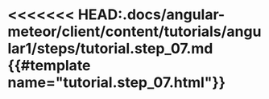 <<<<<<< HEAD:.docs/angular-meteor/client/content/tutorials/angular1/steps/tutorial.step_07.md
{{#template name="tutorial.step_07.html"}}
=======
<template name="tutorial.step_07.html">
  {{#markdown}}
  {{> downloadPreviousStep stepName="step_06"}}
>>>>>>> cfd6d558450f6006daa7028c513626503cc49477:.docs/angular-meteor/client/content/tutorials/angular1/steps/tutorial.step_07.html

OK, so we have a working app, but, like a tutorial, it's not well organized.

It is really important to organize your app in a standard way, and in Meteor, the structure itself has meaning and implications.

In this step, we are going to combine Meteor's and Angular's standard ways of structuring an app into one unified standard structure.



# Meteor folder structure

From the `docs.meteor.com` site:

> A Meteor application is a mix of JavaScript that runs inside a client web browser, JavaScript that runs on the Meteor server inside a Node.js container, and all the supporting HTML fragments, CSS rules, and static assets.
> Meteor automates the packaging and transmission of these different components. And, it is quite flexible about how you choose to structure those components in your file tree.
>
> Files outside the **client**, **server** and **tests** subdirectories are loaded on both the client and the server!
> That's the place for model definitions and other functions.
>
> CSS files are gathered together as well: the client will get a bundle with all the CSS in your tree (excluding the server, public, and private subdirectories).
>
> In development mode, JavaScript and CSS files are sent individually to make debugging easier.

## Load order

It is best to write your application in such a way that it is insensitive to the order in which files are loaded. This can be achieved by using, for example, Meteor.startup or by moving load order sensitive code into packages, which can explicitly control both the load order of their contents and their load order with respect to other packages.
However, sometimes load order dependencies in your application are unavoidable.

The JavaScript and CSS files in an application are loaded according to these rules:

### server

Meteor gathers any files under the **private** subdirectory and makes the contents of these files available to server code via the Assets API. The **private** subdirectory is the place for any files that should be accessible to server code but not served to the client, like private data files.

Any sensitive code that you don't want served to the client, such as code containing passwords or authentication mechanisms, should be kept in the server directory.

### client

Files inside the **client** folder will run only on the client side.

There are more assets to consider on the client side. Meteor gathers all JavaScript files in your tree, with the exception of the server, public, and private subdirectories, for the client. It minifies this bundle and serves it to each new client. You're free to use a single JavaScript file for your entire application, or create a nested tree of separate files, or anything in between.


### public

Lastly, the Meteor server will serve any files under the public directory. This is the place for images, favicon.ico, robots.txt, and anything else.

### More rules

* Files in subdirectories are loaded before files in parent directories, so that files in the deepest subdirectory are loaded first, and files in the root directory are loaded last.
* Within a directory, files are loaded in alphabetical order by filename.
* After sorting as described above, all files under directories named **lib** are moved before everything else (preserving their order).
* Finally, all files that match main.* are moved after everything else (preserving their order).


# AngularJS folder structure

There are many ways to organize and structure an AngularJS app.

The two main approaches are:

* Sorting by file type (controllers, views, etc..)
* Sorting based on functionality (users, parties, products, etc..)

The first approach seems to work better with smaller applications and is also the current structure of the [yeoman-angular-generator](https://github.com/yeoman/generator-angular).

The second approach seems to work better for large scale applications.

As we are working close with the Meteor collections, we believe a better approach will be based on functionality, which also correlates to the Meteor's collection structure.

For more AngularJS structuring and best practices please read this amazing [style-guide](https://github.com/johnpapa/angularjs-styleguide#application-structure).



# Re-structuring our app

So now let's re-structure our app (to see the end result and all the steps in git diff you can click [here](https://github.com/Urigo/meteor-angular-socially/compare/step_06...step_07)):

1. Create a folder named `client` under the root folder.  This is where all the code inside `Meteor.isClient` will go (without the need of Meteor.isClient anymore)
2. The first thing that needs to be loaded in the `client` folder is the Angular app declaration. After that, the rest of the client code can be loaded in any order. So create a `lib` folder inside the `client` folder and move `app.js` inside.

{{> DiffBox tutorialName="angular-meteor" step="7.1"}}

3. The parties Mongo collection needs to run on both client and server, so let's move it out of the `client` folder. Create a folder called `model` under the root folder. Inside create a file called `parties.js` and cut this line from `app.js` - `Parties = new Mongo.Collection("parties");` - and place it in `parties.js`.

{{> DiffBox tutorialName="angular-meteor" step="7.2"}}

4. Remove the unnecessary `if (Meteor.isClient)` condition from `app.js`. Everything in the `client` folder runs only on the browser.
5. Create a `server` folder under the root folder. Everything inside that folder will run only on the server. Now create a folder called `startup` under the `server` folder and create a file called `loadParties.js` under it. Now go to `app.js`, cut all the code inside the `if (Meteor.isServer)` statement and place it inside the `loadParties.js` file. Again, no need for the if statement anymore because all the code inside the `server` folder runs only on the server.

{{> DiffBox tutorialName="angular-meteor" step="7.3"}}

6. Create a file called `routes.js` under the `client` folder. Cut the `.config` code that defines the routes and paste it inside that file.

{{> DiffBox tutorialName="angular-meteor" step="7.4"}}

7. Create a folder called `parties` inside the `client` folder. and inside it create another two folders. one called `controllers` and one called `views`.
8. Create a new file inside the `client->parties->controllers` folder called `partiesList.js`. Cut the code for the `PartiesListCtrl` from `app.js` and place it in there.

{{> DiffBox tutorialName="angular-meteor" step="7.5"}}

9. Create a new file inside the `client->parties->controllers` folder called `partyDetails.js`. Cut the code for the `PartyDetailsCtrl` from `app.js` and place it in there.

{{> DiffBox tutorialName="angular-meteor" step="7.6"}}

10. Move `index.html` into the `client` folder.
11. Move `parties-list.ng.html` and `party-details.ng.html` into the `client->parties->views` folder.

{{> DiffBox tutorialName="angular-meteor" step="7.7"}}

{{> DiffBox tutorialName="angular-meteor" step="7.8"}}

12. Update the templateUrl in the routes to our templates to -  `templateUrl: 'client/parties/views/party-details.ng.html'` and `templateUrl: 'client/parties/views/parties-list.ng.html'`

{{> DiffBox tutorialName="angular-meteor" step="7.9"}}

As you can see, everything is still working as before.
We haven't needed to change any references in `index.html` like other frameworks. Meteor just takes care of all this.

{{/template}}
